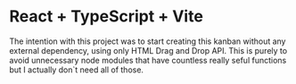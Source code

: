 # React + TypeScript + Vite

The intention with this project was to start creating this kanban without any external dependency, using only HTML Drag and Drop API.
This is purely to avoid unnecessary node modules that have countless really seful functions but I actually don`t need all of those. 

